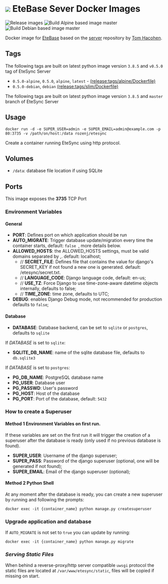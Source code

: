 # ![](https://raw.githubusercontent.com/etesync/server/master/icon.svg) EteBase Sever Docker Images

![Release images](https://github.com/rozenj/etebase-server-docker/workflows/Release%20images/badge.svg)
![Build Alpine based image master](https://github.com/rozenj/etebase-server-docker/workflows/Build%20Alpine%20based%20image%20master/badge.svg)
![Build Debian based image master](https://github.com/rozenj/etebase-server-docker/workflows/Build%20Debian%20based%20image%20master/badge.svg)

Docker image for [EteBase](https://www.etebase.com/) based on the [server](https://github.com/etesync/server) repository by [Tom Hacohen](https://github.com/tasn).

## Tags

The following tags are built on latest python image version `3.8.5` and `v0.5.0` tag of EteSync Server 
- `0.5.0-alpine`, `0.5.0`, `alpine`, `latest` - [(release:tags/alpine/Dockerfile)](https://github.com/victor-rds/docker-etesync-server/blob/release/tags/alpine/Dockerfile)
- `0.5.0-debian`, `debian`  [(release:tags/slim/Dockerfile)](https://github.com/victor-rds/docker-etesync-server/blob/release/tags/slim/Dockerfile)

The following tags are built on latest python image version `3.8.5` and `master` branch of EteSync Server 


## Usage
```docker run -d -e SUPER_USER=admin -e SUPER_EMAIL=admin@example.com -p 80:3735 -v /path/on/host:/data rozenj/etesync```

Create a container running EteSync using http protocol.

## Volumes
- `/data`: database file location if using SQLite

## Ports
This image exposes the **3735** TCP Port

### Environment Variables

#### General
- **PORT**: Defines port on which application should be run 
- **AUTO_MIGRATE**: Trigger database update/migration every time the container starts, default: `false `, more details below.
- **ALLOWED_HOSTS**: the ALLOWED_HOSTS settings, must be valid domains separated by ,. default: localhost;
    - // **SECRET_FILE**: Defines file that contains the value for django's SECRET_KEY if not found a new one is generated. default: /etesync/secret.txt.
    - // **LANGUAGE_CODE**: Django language code, default: en-us;
    - // **USE_TZ**: Force Django to use time-zone-aware datetime objects internally, defaults to false;
    - // **TIME_ZONE**: time zone, defaults to UTC;
- **DEBUG**: enables Django Debug mode, not recommended for production defaults to `false`;

#### Database
- **DATABASE**: Database backend, can be set to `sqlite` or `postgres`, defaults to `sqlite`

If *DATABASE* is set to `sqlite`:
- **SQLITE_DB_NAME**: name of the sqlite database file, defaults to `db.sqlite3` 

If *DATABASE* is set to `postgres`:
- **PG_DB_NAME**: PostgreSQL database name 
- **PG_USER**: Database user
- **PG_PASSWD**: User's password
- **PG_HOST**: Host of the database
- **PG_PORT**: Port of the database, default: `5432`

### How to create a Superuser

#### Method 1 Environment Variables on first run.

If these variables are set on the first run it will trigger the creation of a superuser after the database is ready 
(only used if no previous database is found).

- **SUPER_USER**: Username of the django superuser;
- **SUPER_PASS**: Password of the django superuser (optional, one will be generated if not found);
- **SUPER_EMAIL**: Email of the django superuser (optional);

#### Method 2 Python Shell

At any moment after the database is ready, you can create a new superuser by running and following the prompts:

```docker exec -it {container_name} python manage.py createsuperuser```

### Upgrade application and database

If `AUTO_MIGRATE` is not set to `true` you can update by running:

```docker exec -it {container_name} python manage.py migrate```

### _Serving Static Files_

When behind a reverse-proxy/http server compatible `uwsgi` protocol the static files are located at `/var/www/etesync/static`, files will be copied if missing on start.
